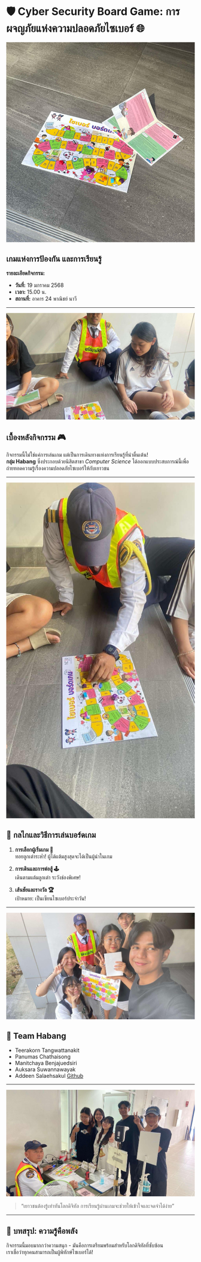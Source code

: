 # 🛡️ Cyber Security Board Game: การผจญภัยแห่งความปลอดภัยไซเบอร์ 🌐

![Board Game 1](profile/boardgame-1.jpg)  

## เกมแห่งการป้องกัน และการเรียนรู้  
**รายละเอียดกิจกรรม:**  
- **วันที่:** 19 มกราคม 2568  
- **เวลา:** 15.00 น.  
- **สถานที่:** อาคาร 24 พาณิชย์ นาวี  

---

![Board Game 2](profile/boardgame-2.jpg)  

## เบื้องหลังกิจกรรม 🎮
กิจกรรมนี้ไม่ใช่แค่การเล่นเกม แต่เป็นการเดินทางแห่งการเรียนรู้ที่น่าตื่นเต้น!  
**กลุ่ม Habang** ซึ่งประกอบด้วยนิสิตสาขา *Computer Science* ได้ออกแบบประสบการณ์นี้เพื่อถ่ายทอดความรู้เรื่องความปลอดภัยไซเบอร์ให้กับเยาวชน  

---

![Board Game 3](profile/boardgame-3.jpg)  

## 🎲 กลไกและวิธีการเล่นบอร์ดเกม  
1. **การเลือกผู้เริ่มเกม 🎳**  
   ทอยลูกเต๋าระห่ำ! ผู้ได้แต้มสูงสุดจะได้เป็นผู้นำในเกม  

2. **การเดินและการต่อสู้ 🕹️**  
   เดินตามแต้มลูกเต๋า ระวังช่องพิเศษ!  

3. **เส้นชัยและรางวัล 🏆**  
   เป้าหมาย: เป็นเซียนไซเบอร์ประจำวัน!  

---

![Board Game 4](profile/boardgame-4.jpg)  

## 👥 Team Habang  
- Teerakorn Tangwattanakit  
- Panumas Chathaisong  
- Manitchaya Benjajuedsiri  
- Auksara Suwannawayak  
- Addeen Salaehsakul [Github]([https://itzdeenzxx.github.io/boardgame])

---

![Board Game 5](profile/boardgame-5.jpg)  

> “เยาวชนต้องรู้เท่าทันโลกดิจิทัล การเรียนรู้ผ่านเกมจะช่วยให้เข้าใจและจดจำได้ง่าย”  

---

## 🌸 บทสรุป: ความรู้คือพลัง  
กิจกรรมนี้มอบมากกว่าความสนุก - มันคือการเตรียมพร้อมสำหรับโลกดิจิทัลที่ซับซ้อน  
เราเชื่อว่าทุกคนสามารถเป็นผู้พิทักษ์ไซเบอร์ได้!  
